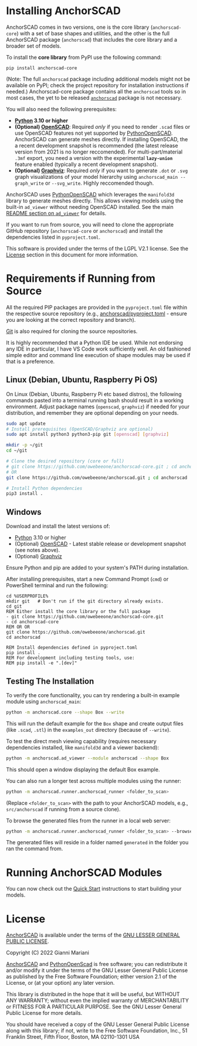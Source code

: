 ﻿# Installing AnchorSCAD

AnchorSCAD comes in two versions, one is the core library (`anchorscad-core`) with a set of base shapes and utilities, and the other is the full AnchorSCAD package (`anchorscad`) that includes the core library and a broader set of models.

To install the **core library** from PyPI use the following command:
```
pip install anchorscad-core
```
(Note: The full `anchorscad` package including additional models might not be available on PyPI; check the project repository for installation instructions if needed.) Anchorscad-core package contains all the `anchorscad` tools so in most cases, the yet to be released [`anchorscad`](https://github.com/owebeeone/anchorscad) package is not necessary.

You will also need the following prerequisites:

-   **[Python](https://www.python.org/) 3.10 or higher**
-   **(Optional) [OpenSCAD](https://openscad.org/)**: Required *only* if you need to render 
`.scad` files or use OpenSCAD features not yet supported by [PythonOpenSCAD](https://github.com/owebeeone/pythonopenscad). AnchorSCAD can generate meshes directly. If installing OpenSCAD, the a recent development snapshot is recommended (the latest release version from 2021 is no longer reccomended). For multi-part/material `.3mf` export, you need a version with the experimental **`lazy-union`** feature enabled (typically a recent development snapshot).
-   **(Optional) [Graphviz](https://graphviz.org/)**: Required *only* if you want to generate `.dot` or `.svg` graph visualizations of your model hierarchy using `anchorscad_main --graph_write` or `--svg_write`. Highly reccomended though.

AnchorSCAD uses [PythonOpenSCAD](https://github.com/owebeeone/pythonopenscad.git) which leverages the `manifold3d` library to generate meshes directly. This allows viewing models using the built-in `ad_viewer` without needing OpenSCAD installed. See the main [README section on `ad_viewer`](../README.md#viewing-models-with-ad_viewer) for details.

If you want to run from source, you will need to clone the appropriate GitHub repository (`anchorscad-core` or `anchorscad`) and install the dependencies listed in `pyproject.toml`.

This software is provided under the terms of the LGPL V2.1 license. See the [License](#_f2cn9t1bbfvs) section in this document for more information.

# Requirements if Running from Source
All the required PIP packages are provided in the `pyproject.toml` file within the respective source repository (e.g., [anchorscad/pyproject.toml](https://github.com/owebeeone/anchorscad-core/blob/main/pyproject.toml) - ensure you are looking at the correct repository and branch).

[Git](https://git-scm.com/) is also required for cloning the source repositories.

It is highly recommended that a Python IDE be used. While not endorsing any IDE in particular, I have  VS Code work sufficiently well. An old fashioned simple editor and command line execution of shape modules may be used if that is a preference.

## Linux (Debian, Ubuntu, Raspberry Pi OS)

On Linux (Debian, Ubuntu, Raspberry Pi etc based distros), the following commands pasted into a terminal running bash should result in a working environment. Adjust package names (`openscad`, `graphviz`) if needed for your distribution, and remember they are optional depending on your needs.

```bash
sudo apt update
# Install prerequisites (OpenSCAD/Graphviz are optional)
sudo apt install python3 python3-pip git [openscad] [graphviz]

mkdir -p ~/git
cd ~/git

# Clone the desired repository (core or full)
# git clone https://github.com/owebeeone/anchorscad-core.git ; cd anchorscad-core
# OR
git clone https://github.com/owebeeone/anchorscad.git ; cd anchorscad

# Install Python dependencies
pip3 install .
```

## Windows
Download and install the latest versions of:

-   [Python](https://www.python.org/) 3.10 or higher
-   (Optional) [OpenSCAD](https://openscad.org/) - Latest stable release or development snapshot (see notes above).
-   (Optional) [Graphviz](https://graphviz.org/)

Ensure Python and pip are added to your system's PATH during installation.

After installing prerequisites, start a new Command Prompt (`cmd`) or PowerShell terminal and run the following:

```
cd %USERPROFILE%
mkdir git   # Don't run if the git directory already exists.
cd git
REM Either install the core library or the full package
- git clone https://github.com/owebeeone/anchorscad-core.git
- cd anchorscad-core
REM OR OR
git clone https://github.com/owebeeone/anchorscad.git
cd anchorscad

REM Install dependencies defined in pyproject.toml
pip install .
REM For development including testing tools, use:
REM pip install -e ".[dev]"
```
 
## Testing The Installation
To verify the core functionality, you can try rendering a built-in example module using `anchorscad_main`:
```bash
python -m anchorscad.core --shape Box --write
```
This will run the default example for the `Box` shape and create output files (like `.scad`, `.stl`) in the `examples_out` directory (because of `--write`).

To test the direct mesh viewing capability (requires necessary dependencies installed, like `manifold3d` and a viewer backend):
```bash
python -m anchorscad.ad_viewer --module anchorscad --shape Box
```
This should open a window displaying the default Box example.

You can also run a longer test across multiple modules using the runner:

```bash
python -m anchorscad.runner.anchorscad_runner <folder_to_scan>
```
(Replace `<folder_to_scan>` with the path to your AnchorSCAD models, e.g., `src/anchorscad` if running from a source clone).

To browse the generated files from the runner in a local web server:

```bash
python -m anchorscad.runner.anchorscad_runner <folder_to_scan> --browse
```

The generated files will reside in a folder named `generated` in the folder you ran the command from.

# Running AnchorSCAD Modules


You can now check out the [Quick Start](https://docs.google.com/document/u/0/d/1p-qAE5oR-BQ2jcotNhv5IGMNw_UzNxbYEiZat76aUy4/edit) instructions to start building your models.

# License
[AnchorSCAD](https://github.com/owebeeone/anchorscad.git) is available under the terms of the [GNU LESSER GENERAL PUBLIC LICENSE](https://www.gnu.org/licenses/old-licenses/lgpl-2.1.en.html#SEC1).

Copyright (C) 2022 Gianni Mariani

[AnchorSCAD](https://github.com/owebeeone/anchorscad.git) and [PythonOpenScad](https://github.com/owebeeone/pythonopenscad.git) is free software; you can redistribute it and/or modify it under the terms of the GNU Lesser General Public License as published by the Free Software Foundation; either version 2.1 of the License, or (at your option) any later version.

This library is distributed in the hope that it will be useful, but WITHOUT ANY WARRANTY; without even the implied warranty of MERCHANTABILITY or FITNESS FOR A PARTICULAR PURPOSE.  See the GNU Lesser General Public License for more details.

You should have received a copy of the GNU Lesser General Public License along with this library; if not, write to the Free Software Foundation, Inc., 51 Franklin Street, Fifth Floor, Boston, MA  02110-1301  USA

